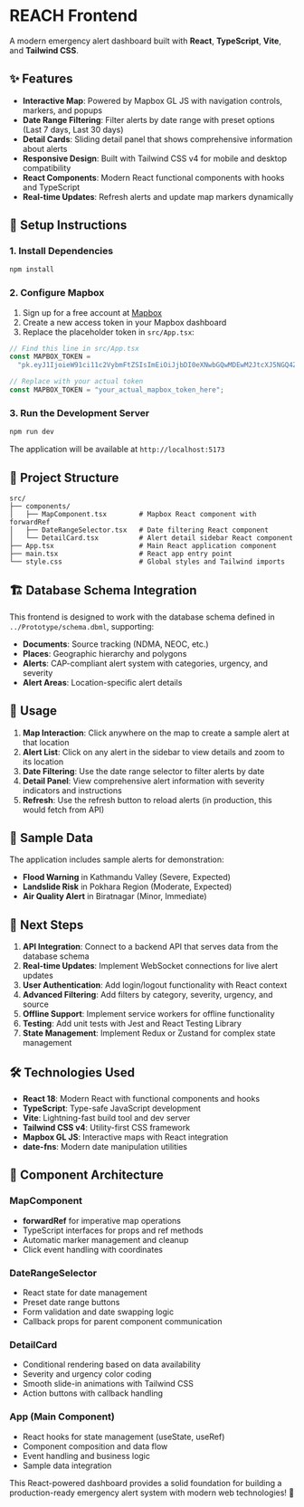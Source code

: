 # REACH Frontend

A modern emergency alert dashboard built with **React**, **TypeScript**, **Vite**, and **Tailwind CSS**.

## ✨ Features

- **Interactive Map**: Powered by Mapbox GL JS with navigation controls, markers, and popups
- **Date Range Filtering**: Filter alerts by date range with preset options (Last 7 days, Last 30 days)
- **Detail Cards**: Sliding detail panel that shows comprehensive information about alerts
- **Responsive Design**: Built with Tailwind CSS v4 for mobile and desktop compatibility
- **React Components**: Modern React functional components with hooks and TypeScript
- **Real-time Updates**: Refresh alerts and update map markers dynamically

## 🚀 Setup Instructions

### 1. Install Dependencies

```bash
npm install
```

### 2. Configure Mapbox

1. Sign up for a free account at [Mapbox](https://www.mapbox.com/)
2. Create a new access token in your Mapbox dashboard
3. Replace the placeholder token in `src/App.tsx`:

```typescript
// Find this line in src/App.tsx
const MAPBOX_TOKEN =
  "pk.eyJ1IjoieW91ci11c2VybmFtZSIsImEiOiJjbDI0eXNwbGQwMDEwM2JtcXJ5NGQ4ZGVtIn0.example";

// Replace with your actual token
const MAPBOX_TOKEN = "your_actual_mapbox_token_here";
```

### 3. Run the Development Server

```bash
npm run dev
```

The application will be available at `http://localhost:5173`

## 📁 Project Structure

```
src/
├── components/
│   ├── MapComponent.tsx        # Mapbox React component with forwardRef
│   ├── DateRangeSelector.tsx   # Date filtering React component
│   └── DetailCard.tsx          # Alert detail sidebar React component
├── App.tsx                     # Main React application component
├── main.tsx                    # React app entry point
└── style.css                   # Global styles and Tailwind imports
```

## 🏗️ Database Schema Integration

This frontend is designed to work with the database schema defined in `../Prototype/schema.dbml`, supporting:

- **Documents**: Source tracking (NDMA, NEOC, etc.)
- **Places**: Geographic hierarchy and polygons
- **Alerts**: CAP-compliant alert system with categories, urgency, and severity
- **Alert Areas**: Location-specific alert details

## 📱 Usage

1. **Map Interaction**: Click anywhere on the map to create a sample alert at that location
2. **Alert List**: Click on any alert in the sidebar to view details and zoom to its location
3. **Date Filtering**: Use the date range selector to filter alerts by date
4. **Detail Panel**: View comprehensive alert information with severity indicators and instructions
5. **Refresh**: Use the refresh button to reload alerts (in production, this would fetch from API)

## 🎯 Sample Data

The application includes sample alerts for demonstration:

- **Flood Warning** in Kathmandu Valley (Severe, Expected)
- **Landslide Risk** in Pokhara Region (Moderate, Expected)
- **Air Quality Alert** in Biratnagar (Minor, Immediate)

## 🔮 Next Steps

1. **API Integration**: Connect to a backend API that serves data from the database schema
2. **Real-time Updates**: Implement WebSocket connections for live alert updates
3. **User Authentication**: Add login/logout functionality with React context
4. **Advanced Filtering**: Add filters by category, severity, urgency, and source
5. **Offline Support**: Implement service workers for offline functionality
6. **Testing**: Add unit tests with Jest and React Testing Library
7. **State Management**: Implement Redux or Zustand for complex state management

## 🛠️ Technologies Used

- **React 18**: Modern React with functional components and hooks
- **TypeScript**: Type-safe JavaScript development
- **Vite**: Lightning-fast build tool and dev server
- **Tailwind CSS v4**: Utility-first CSS framework
- **Mapbox GL JS**: Interactive maps with React integration
- **date-fns**: Modern date manipulation utilities

## 🎨 Component Architecture

### MapComponent

- **forwardRef** for imperative map operations
- TypeScript interfaces for props and ref methods
- Automatic marker management and cleanup
- Click event handling with coordinates

### DateRangeSelector

- React state for date management
- Preset date range buttons
- Form validation and date swapping logic
- Callback props for parent component communication

### DetailCard

- Conditional rendering based on data availability
- Severity and urgency color coding
- Smooth slide-in animations with Tailwind CSS
- Action buttons with callback handling

### App (Main Component)

- React hooks for state management (useState, useRef)
- Component composition and data flow
- Event handling and business logic
- Sample data integration

This React-powered dashboard provides a solid foundation for building a production-ready emergency alert system with modern web technologies! 🎉
